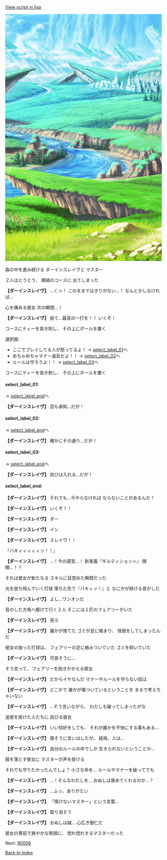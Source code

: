 [View script in lisp](../scripts/10281203.txt)

![plain.png](../images/backgrounds/plain.png)

森の中を進み続ける
ダーインスレイヴと
マスター

２人はとうとう、
隣組のコースに
出てしまった

**【ダーインスレイヴ】**
…くっ！
このままではきりがない…！
なんとかしなければ…

心を痛める彼女
次の瞬間…！

**【ダーインスレイヴ】**
放て…最高の一打を！！
いくぞ！

コースにティーを突き刺し、
その上にボールを置く

選択肢:
- ここでプレイしてる人が怒ってるよ！ → [select_label_01](#select_label_01)へ
- めちゃめちゃマナー違反だよ！！ → [select_label_02](#select_label_02)へ
- ルールは守ろうよ！！ → [select_label_03](#select_label_03)へ

コースにティーを突き刺し、
その上にボールを置く

#### select_label_01:
 → [select_label_end](#select_label_end)へ

**【ダーインスレイヴ】**
百も承知…だが！

#### select_label_02:
 → [select_label_end](#select_label_end)へ

**【ダーインスレイヴ】**
確かにその通り…だが！

#### select_label_03:
 → [select_label_end](#select_label_end)へ

**【ダーインスレイヴ】**
詫びは入れる…だが！

#### select_label_end:

**【ダーインスレイヴ】**
それでも…今やらなければ
ならないことがあるんだ！

**【ダーインスレイヴ】**
いくぞ！！

**【ダーインスレイヴ】**
ダー

**【ダーインスレイヴ】**
イン

**【ダーインスレイヴ】**
スレイヴ！！

『バキィィィィィッ！！』

**【ダーインスレイヴ】**
…！今の感覚…！
新奥義『ギルティショット』
開眼…！？

それは彼女が新たなる
スキルに目覚めた瞬間だった

光を放ち飛んでいく打球
落ちた先で『パキィッ！』と
なにかが砕ける音がした

**【ダーインスレイヴ】**
よし…ワンオンだ

音のした方角へ駆けて行く２人
そこには１匹のフェアリーがいた

**【ダーインスレイヴ】**
見ろ

**【ダーインスレイヴ】**
誰かが捨てた
ゴミが足に絡まり、
怪我をしてしまったんだ

彼女の放った打球は、
フェアリーの足に絡みついていた
ゴミを砕いていた

**【ダーインスレイヴ】**
可哀そうに…

そう言って、
フェアリーを抱きかかえる彼女

**【ダーインスレイヴ】**
だからイヤなんだ
マナーやルールを守らない奴は

**【ダーインスレイヴ】**
どこかで
誰かが傷ついているということを
まるで考えちゃいない

**【ダーインスレイヴ】**
…そう言いながら、
わたしも破ってしまったがな

迷惑を掛けた人たちに
詫びる彼女

**【ダーインスレイヴ】**
いい恰好をしても、
それが誰かを不快にする事もある…

**【ダーインスレイヴ】**
偉そうに言いはしたが、
結局、人は…

**【ダーインスレイヴ】**
自分のルールの中でしか
生きられないということか…

肩を落とす彼女に
マスターが声を掛ける

それでも守りたかったんでしょ？
小さな命を…
ルールやマナーを破ってでも

**【ダーインスレイヴ】**
…！そんなわたしを…
おぬしは褒めてくれるのか…？

**【ダーインスレイヴ】**
…ふっ、ありがたい

**【ダーインスレイヴ】**
「情けないマスター」という言葉…

**【ダーインスレイヴ】**
取り消そう

**【ダーインスレイヴ】**
おぬしは誠…
心広き御仁だ

彼女の男前で爽やかな笑顔に、
惚れ惚れするマスターだった

Next: [90006](90006.md)

[Back to index](index.md)
